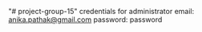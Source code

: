 "# project-group-15" 
credentials for administrator
email: anika.pathak@gmail.com
password: password
